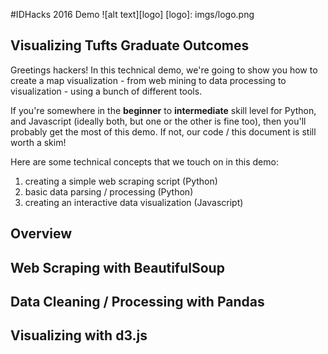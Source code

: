 #IDHacks 2016 Demo ![alt text][logo]
[logo]: imgs/logo.png
## Visualizing Tufts Graduate Outcomes    
   




Greetings hackers! In this technical demo, we're going to show you how to create a map visualization - from web mining to data processing to visualization - using a bunch of different tools.

If you're somewhere in the **beginner** to **intermediate** skill level for Python, and Javascript (ideally both, but one or the other is fine too), then you'll probably get the most of this demo. If not, our code / this document is still worth a skim!

Here are some technical concepts that we touch on in this demo:
1. creating a simple web scraping script (Python)
2. basic data parsing / processing (Python)
3. creating an interactive data visualization (Javascript) 

## Overview


## Web Scraping with BeautifulSoup


## Data Cleaning / Processing with Pandas


## Visualizing with d3.js